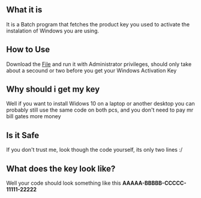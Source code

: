 ## **What it is**
It is a Batch program that fetches the product key you used to activate the instalation of Windows you are using.

## **How to Use**
Download the [File](https://github.com/OlaYZen/Windows-Activation-Key-Grabber/releases/download/Windows/WindowsActivationKeysGrabber.bat) and run it with Administrator privileges, should only take about a secound or two before you get your Windows Activation Key

## **Why should i get my key**
Well if you want to install Widows 10 on a laptop or another desktop you can probably still use the same code on both pcs, and you don't need to pay mr bill gates more money

## **Is it Safe**
If you don't trust me, look though the code yourself, its only two lines :/

## **What does the key look like?**
Well your code should look something like this **AAAAA-BBBBB-CCCCC-11111-22222**
